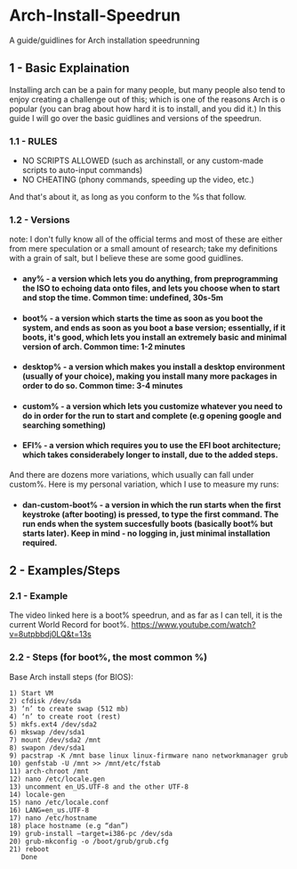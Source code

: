 # Arch-Install-Speedrun
A guide/guidlines for Arch installation speedrunning

## 1 - Basic Explaination 
Installing arch can be a pain for many people, but many people also tend to enjoy creating a challenge out of this; which is one of the reasons Arch is o popular (you can brag about how hard it is to install, and you did it.)
In this guide I will go over the basic guidlines and versions of the speedrun.

### 1.1 - RULES
- NO SCRIPTS ALLOWED (such as archinstall, or any custom-made scripts to auto-input commands)
- NO CHEATING (phony commands, speeding up the video, etc.)

And that's about it, as long as you conform to the %s that follow.

### 1.2 - Versions
note: I don't fully know all of the official terms and most of these are either from mere speculation or a small amount of research; take my definitions with a grain of salt, but I believe these are some good guidlines.

- #### any% - a version which lets you do anything, from preprogramming the ISO to echoing data onto files, and lets you choose when to start and stop the time. Common time: undefined, 30s-5m
- #### boot% - a version which starts the time as soon as you boot the system, and ends as soon as you boot a base version; essentially, if it boots, it's good, which lets you install an extremely basic and minimal version of arch. Common time: 1-2 minutes
- #### desktop% - a version which makes you install a desktop environment (usually of your choice), making you install many more packages in order to do so. Common time: 3-4 minutes
- #### custom% - a version which lets you customize whatever you need to do in order for the run to start and complete (e.g opening google and searching something)
- #### EFI% - a version which requires you to use the EFI boot architecture; which takes considerabely longer to install, due to the added steps.

And there are dozens more variations, which usually can fall under custom%. Here is my personal variation, which I use to measure my runs:

- #### dan-custom-boot% - a version in which the run starts when the first keystroke (after booting) is pressed, to type the first command. The run ends when the system succesfully boots (basically boot% but starts later). Keep in mind - no logging in, just minimal installation required.

## 2 - Examples/Steps
### 2.1 - Example
The video linked here is a boot% speedrun, and as far as I can tell, it is the current World Record for boot%.
https://www.youtube.com/watch?v=8utpbbdj0LQ&t=13s

### 2.2 - Steps (for boot%, the most common %)
Base Arch install steps (for BIOS):

    1) Start VM
    2) cfdisk /dev/sda
    3) ‘n’ to create swap (512 mb)
    4) ‘n’ to create root (rest)
    5) mkfs.ext4 /dev/sda2
    6) mkswap /dev/sda1
    7) mount /dev/sda2 /mnt
    8) swapon /dev/sda1
    9) pacstrap -K /mnt base linux linux-firmware nano networkmanager grub
    10) genfstab -U /mnt >> /mnt/etc/fstab
    11) arch-chroot /mnt
    12) nano /etc/locale.gen
    13) uncomment en_US.UTF-8 and the other UTF-8
    14) locale-gen
    15) nano /etc/locale.conf
    16) LANG=en_us.UTF-8
    17) nano /etc/hostname
    18) place hostname (e.g “dan”)
    19) grub-install –target=i386-pc /dev/sda
    20) grub-mkconfig -o /boot/grub/grub.cfg
    21) reboot
       Done
